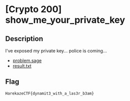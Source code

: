 # [Crypto 200] show_me_your_private_key
## Description
I've exposed my private key... police is coming...

- [problem.sage](attachments/problem.sage)
- [result.txt](attachments/result.txt)

## Flag
```
HarekazeCTF{dynamit3_with_a_las3r_b3am}
```